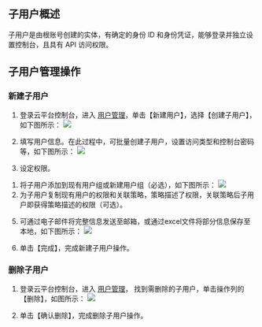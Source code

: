 ## 子用户概述
子用户是由根账号创建的实体，有确定的身份 ID 和身份凭证，能够登录并独立设置控制台，且具有 API 访问权限。

## 子用户管理操作

### 新建子用户
1. 登录云平台控制台，进入 [用户管理](http://console.tcecqpoc.fsphere.cn/cam)，单击【新建用户】，选择【创建子用户】，如下图所示：
![](http://imgcache.tcecqpoc.fsphere.cn/image/mc.qcloudimg.com/static/img/021cb0d60e0e519e831774aa94bc6f0f/1.png)

3. 填写用户信息。在此过程中，可批量创建子用户，设置访问类型和控制台密码等，如下图所示：
![](http://imgcache.tcecqpoc.fsphere.cn/image/mc.qcloudimg.com/static/img/08e4a1d45664ed62a08c34c47ea4f75f/2.png)

4. 设定权限。
1) 将子用户添加到现有用户组或新建用户组（必选），如下图所示：
![](http://imgcache.tcecqpoc.fsphere.cn/image/mc.qcloudimg.com/static/img/ddabc0c473c34e613d34c89d182acd52/3.png)
2) 为子用户复制现有用户的权限和关联策略，策略描述了权限，关联策略后子用户即获得策略描述的权限（可选）。

5. 可通过电子邮件将完整信息发送至邮箱，或通过excel文件将部分信息保存至本地，如下图所示：
![](http://imgcache.tcecqpoc.fsphere.cn/image/mc.qcloudimg.com/static/img/49c58132ecb4df058af6d7f5c25ff9ae/6.png)

6. 单击【完成】，完成新建子用户操作。


### 删除子用户

1. 登录云平台控制台，进入 [用户管理](http://console.tcecqpoc.fsphere.cn/cam)， 找到需删除的子用户，单击操作列的【删除】，如图所示：
![](http://imgcache.tcecqpoc.fsphere.cn/image/mc.qcloudimg.com/static/img/6ffb754fb8180bfa59a3142e38845599/8.png)

2. 单击【确认删除】，完成删除子用户操作。



